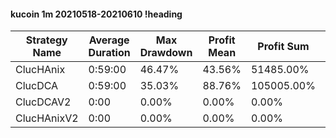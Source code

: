 #### kucoin 1m 20210518-20210610 !heading
| Strategy Name | Average Duration | Max Drawdown | Profit Mean | Profit Sum | Profit Total | Trade Count | Win Rate |
| ------------- | ---------------- | ------------ | ----------- | ---------- | ------------ | ----------- | -------- |
| ClucHAnix     | 0:59:00          | 46.47%       | 43.56%      | 51485.00%  | 14035.00%    | 1182        | 69.20%   |
| ClucDCA       | 0:59:00          | 35.03%       | 88.76%      | 105005.00% | 5306.00%     | 1183        | 70.84%   |
| ClucDCAV2     | 0:00             | 0.00%        | 0.00%       | 0.00%      | 0.00%        | 0           | NaN%     |
| ClucHAnixV2   | 0:00             | 0.00%        | 0.00%       | 0.00%      | 0.00%        | 0           | NaN%     |